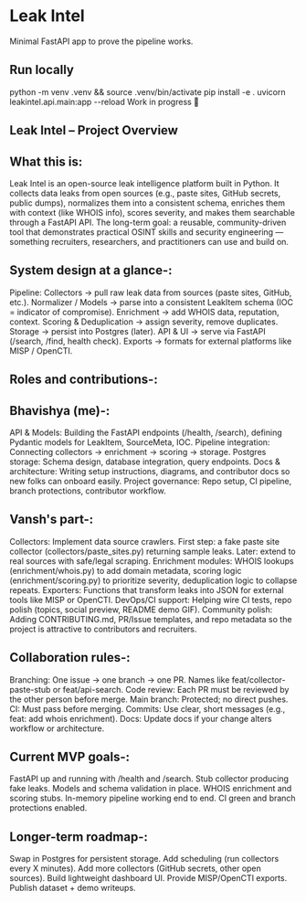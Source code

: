 # Leak Intel
Minimal FastAPI app to prove the pipeline works.

## Run locally
python -m venv .venv && source .venv/bin/activate
pip install -e .
uvicorn leakintel.api.main:app --reload
Work in progress 🚀



## Leak Intel – Project Overview
## What this is:
Leak Intel is an open-source leak intelligence platform built in Python.
It collects data leaks from open sources (e.g., paste sites, GitHub secrets, public dumps), normalizes them into a consistent schema, enriches them with context (like WHOIS info), scores severity, and makes them searchable through a FastAPI API.
The long-term goal: a reusable, community-driven tool that demonstrates practical OSINT skills and security engineering — something recruiters, researchers, and practitioners can use and build on.
## System design at a glance-:
Pipeline:
Collectors → pull raw leak data from sources (paste sites, GitHub, etc.).
Normalizer / Models → parse into a consistent LeakItem schema (IOC = indicator of compromise).
Enrichment → add WHOIS data, reputation, context.
Scoring & Deduplication → assign severity, remove duplicates.
Storage → persist into Postgres (later).
API & UI → serve via FastAPI (/search, /find, health check).
Exports → formats for external platforms like MISP / OpenCTI.
## Roles and contributions-:
## Bhavishya (me)-:
API & Models: Building the FastAPI endpoints (/health, /search), defining Pydantic models for LeakItem, SourceMeta, IOC.
Pipeline integration: Connecting collectors → enrichment → scoring → storage.
Postgres storage: Schema design, database integration, query endpoints.
Docs & architecture: Writing setup instructions, diagrams, and contributor docs so new folks can onboard easily.
Project governance: Repo setup, CI pipeline, branch protections, contributor workflow.
## Vansh's part-:
Collectors: Implement data source crawlers. First step: a fake paste site collector (collectors/paste_sites.py) returning sample leaks. Later: extend to real sources with safe/legal scraping.
Enrichment modules: WHOIS lookups (enrichment/whois.py) to add domain metadata, scoring logic (enrichment/scoring.py) to prioritize severity, deduplication logic to collapse repeats.
Exporters: Functions that transform leaks into JSON for external tools like MISP or OpenCTI.
DevOps/CI support: Helping wire CI tests, repo polish (topics, social preview, README demo GIF).
Community polish: Adding CONTRIBUTING.md, PR/Issue templates, and repo metadata so the project is attractive to contributors and recruiters.
## Collaboration rules-:
Branching: One issue → one branch → one PR. Names like feat/collector-paste-stub or feat/api-search.
Code review: Each PR must be reviewed by the other person before merge.
Main branch: Protected; no direct pushes.
CI: Must pass before merging.
Commits: Use clear, short messages (e.g., feat: add whois enrichment).
Docs: Update docs if your change alters workflow or architecture.
## Current MVP goals-:
FastAPI up and running with /health and /search.
Stub collector producing fake leaks.
Models and schema validation in place.
WHOIS enrichment and scoring stubs.
In-memory pipeline working end to end.
CI green and branch protections enabled.
## Longer-term roadmap-:
Swap in Postgres for persistent storage.
Add scheduling (run collectors every X minutes).
Add more collectors (GitHub secrets, other open sources).
Build lightweight dashboard UI.
Provide MISP/OpenCTI exports.
Publish dataset + demo writeups.